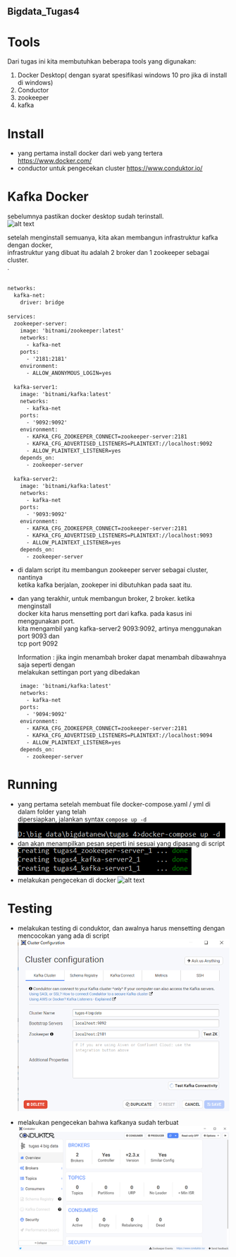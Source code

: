## Bigdata_Tugas4


# Tools
Dari tugas ini kita membutuhkan beberapa tools yang digunakan:
1. Docker Desktop( dengan syarat spesifikasi windows 10 pro jika di install di windows)
2. Conductor
3. zookeeper
4. kafka

# Install
- yang pertama install docker dari web yang tertera https://www.docker.com/
- conductor untuk pengecekan cluster https://www.conduktor.io/

# Kafka Docker
sebelumnya pastikan docker desktop sudah terinstall.<br/>
![alt text](https://github.com/farizmpr/Bigdata-2020/blob/master/tugas_4/picture/dockers.jpg "docker")<br/>

setelah menginstall semuanya, kita akan membangun infrastruktur kafka dengan docker,<br/>
infrastruktur yang dibuat itu adalah 2 broker dan 1 zookeeper sebagai cluster.<br/>
.
```version: '2'

networks:
  kafka-net:
    driver: bridge

services:
  zookeeper-server:
    image: 'bitnami/zookeeper:latest'
    networks:
      - kafka-net
    ports:
      - '2181:2181'
    environment:
      - ALLOW_ANONYMOUS_LOGIN=yes
      
  kafka-server1:
    image: 'bitnami/kafka:latest'
    networks:
      - kafka-net    
    ports:
      - '9092:9092'
    environment:
      - KAFKA_CFG_ZOOKEEPER_CONNECT=zookeeper-server:2181
      - KAFKA_CFG_ADVERTISED_LISTENERS=PLAINTEXT://localhost:9092
      - ALLOW_PLAINTEXT_LISTENER=yes
    depends_on:
      - zookeeper-server
      
  kafka-server2:
    image: 'bitnami/kafka:latest'
    networks:
      - kafka-net    
    ports:
      - '9093:9092'
    environment:
      - KAFKA_CFG_ZOOKEEPER_CONNECT=zookeeper-server:2181
      - KAFKA_CFG_ADVERTISED_LISTENERS=PLAINTEXT://localhost:9093
      - ALLOW_PLAINTEXT_LISTENER=yes
    depends_on:
      - zookeeper-server
```
- di dalam script itu membangun zookeeper server sebagai cluster, nantinya<br/>
  ketika kafka berjalan, zookeper ini dibutuhkan pada saat itu.<br/>
- dan yang terakhir, untuk membangun broker, 2 broker. ketika menginstall <br/>
  docker kita harus mensetting port dari kafka. pada kasus ini menggunakan port.<br/>
  kita mengambil yang kafka-server2 9093:9092, artinya menggunakan port 9093 dan<br/>
  tcp port 9092
  
  Information : jika ingin menambah broker dapat menambah dibawahnya saja seperti dengan<br/>
                melakukan settingan port yang dibedakan
``` kafka-server3:
    image: 'bitnami/kafka:latest'
    networks:
      - kafka-net    
    ports:
      - '9094:9092'
    environment:
      - KAFKA_CFG_ZOOKEEPER_CONNECT=zookeeper-server:2181
      - KAFKA_CFG_ADVERTISED_LISTENERS=PLAINTEXT://localhost:9094
      - ALLOW_PLAINTEXT_LISTENER=yes
    depends_on:
      - zookeeper-server
```

# Running

- yang pertama setelah membuat file docker-compose.yaml / yml di dalam folder yang telah<br/>
  dipersiapkan, jalankan syntax ``` compose up -d ```<br/>
  ![alt text](https://github.com/farizmpr/Bigdata-2020/blob/master/tugas_4/picture/compose.PNG "docker")<br/>
- dan akan menampilkan pesan seperti ini sesuai yang dipasang di script 
  ![alt text](https://github.com/farizmpr/Bigdata-2020/blob/master/tugas_4/picture/success_compose.PNG "docker")<br/>
- melakukan pengecekan di docker 
  ![alt text](https://github.com/farizmpr/Bigdata-2020/blob/master/tugas_4/picture/dockers_compose.PNG "docker")<br/>

# Testing

- melakukan testing di conduktor, dan awalnya harus mensetting dengan mencocokan yang ada di script<br/>
  ![alt text](https://github.com/farizmpr/Bigdata-2020/blob/master/tugas_4/picture/conductor_install.PNG "docker")<br/>

- melakukan pengecekan bahwa kafkanya sudah terbuat<br/>
  ![alt text](https://github.com/farizmpr/Bigdata-2020/blob/master/tugas_4/picture/result.PNG "docker")<br/>



